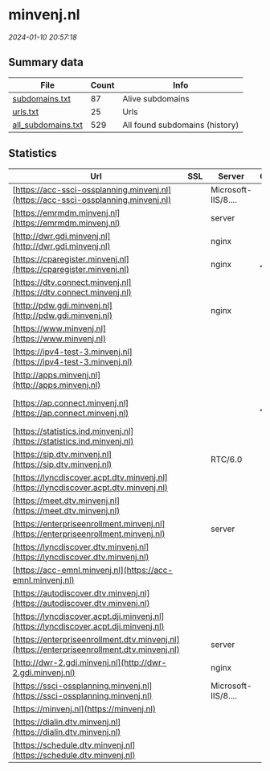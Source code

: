 # minvenj.nl
*2024-01-10 20:57:18*
## Summary data
| File       | Count | Info |
|------------|-------|------|
|[subdomains.txt](/data/minvenj.nl/subdomains.txt)|87|Alive subdomains|
|[urls.txt](/data/minvenj.nl/urls.txt)|25|Urls|
|[all_subdomains.txt](/data/minvenj.nl/all_subdomains.txt)|529|All found subdomains (history)|
## Statistics
| Url | SSL | Server | Cookie | HSTS | CSP | XFO | XXP | RP | Tech |Title |
|------------|-------|------|------|------|------|------|------|------|------|------|
|[https://acc-ssci-ossplanning.minvenj.nl](https://acc-ssci-ossplanning.minvenj.nl)| |Microsoft-IIS/8....| | | | | |:white_check_mark: |IIS:8.5 Microsof...|403 - Forbidden:...|
|[https://emrmdm.minvenj.nl](https://emrmdm.minvenj.nl)| |server| | | | | |:white_check_mark: ||302 Found|
|[http://dwr.gdi.minvenj.nl](http://dwr.gdi.minvenj.nl)| |nginx| | | |:white_check_mark: |:white_check_mark: |:white_check_mark: |Nginx|Welcome to nginx...|
|[https://cparegister.minvenj.nl](https://cparegister.minvenj.nl)| |nginx|:warning: |:white_check_mark: |:warning: |:white_check_mark: |:white_check_mark: |:white_check_mark: |Bootstrap Django...|Home –...|
|[https://dtv.connect.minvenj.nl](https://dtv.connect.minvenj.nl)| || |:white_check_mark: |:white_check_mark: |:white_check_mark: |:white_check_mark: |HSTS||
|[http://pdw.gdi.minvenj.nl](http://pdw.gdi.minvenj.nl)| |nginx| | | |:white_check_mark: |:white_check_mark: |:white_check_mark: |Nginx|Welcome to nginx...|
|[https://www.minvenj.nl](https://www.minvenj.nl)| || |:white_check_mark: |:warning: |:white_check_mark: |:white_check_mark: |:white_check_mark: |HSTS||
|[https://ipv4-test-3.minvenj.nl](https://ipv4-test-3.minvenj.nl)| || | | | | |:white_check_mark: |||
|[http://apps.minvenj.nl](http://apps.minvenj.nl)| || | | | | |:white_check_mark: |||
|[https://ap.connect.minvenj.nl](https://ap.connect.minvenj.nl)| ||:warning: |:white_check_mark: | |:white_check_mark: |:white_check_mark: |:white_check_mark: |HSTS Microsoft A...||
|[https://statistics.ind.minvenj.nl](https://statistics.ind.minvenj.nl)| || | | | | |:white_check_mark: |HSTS||
|[https://sip.dtv.minvenj.nl](https://sip.dtv.minvenj.nl)| |RTC/6.0| | | | | |:white_check_mark: |HSTS||
|[https://lyncdiscover.acpt.dtv.minvenj.nl](https://lyncdiscover.acpt.dtv.minvenj.nl)| || | | | | |:white_check_mark: |||
|[https://meet.dtv.minvenj.nl](https://meet.dtv.minvenj.nl)| || | | | | |:white_check_mark: |HSTS|Skype for Busine...|
|[https://enterpriseenrollment.minvenj.nl](https://enterpriseenrollment.minvenj.nl)| |server| | |:warning: |:white_check_mark: |:white_check_mark: |:white_check_mark: ||302 Found|
|[https://lyncdiscover.dtv.minvenj.nl](https://lyncdiscover.dtv.minvenj.nl)| || | | | | |:white_check_mark: |||
|[https://acc-emnl.minvenj.nl](https://acc-emnl.minvenj.nl)| || | | | | |:white_check_mark: |HSTS||
|[https://autodiscover.dtv.minvenj.nl](https://autodiscover.dtv.minvenj.nl)| || | | | | |:white_check_mark: |||
|[https://lyncdiscover.acpt.dji.minvenj.nl](https://lyncdiscover.acpt.dji.minvenj.nl)| || | | | | |:white_check_mark: |||
|[https://enterpriseenrollment.dtv.minvenj.nl](https://enterpriseenrollment.dtv.minvenj.nl)| |server| | |:warning: |:white_check_mark: |:white_check_mark: |:white_check_mark: ||302 Found|
|[http://dwr-2.gdi.minvenj.nl](http://dwr-2.gdi.minvenj.nl)| |nginx| | | |:white_check_mark: |:white_check_mark: |:white_check_mark: |Nginx|Welcome to nginx...|
|[https://ssci-ossplanning.minvenj.nl](https://ssci-ossplanning.minvenj.nl)| |Microsoft-IIS/8....| | | | | |:white_check_mark: |IIS:8.5 Microsof...|403 - Forbidden:...|
|[https://minvenj.nl](https://minvenj.nl)| || |:white_check_mark: |:warning: |:white_check_mark: |:white_check_mark: |:white_check_mark: |HSTS||
|[https://dialin.dtv.minvenj.nl](https://dialin.dtv.minvenj.nl)| || | | | | |:white_check_mark: |||
|[https://schedule.dtv.minvenj.nl](https://schedule.dtv.minvenj.nl)| || | | | | |:white_check_mark: |||
